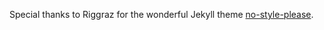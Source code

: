 Special thanks to Riggraz for the wonderful Jekyll theme <a href="https://riggraz.dev/no-style-please/">no-style-please</a>.